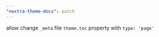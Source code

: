 ```yaml
---
"nextra-theme-docs": patch
---
```


allow change `_meta` file `theme.toc` property with `type: 'page'`
